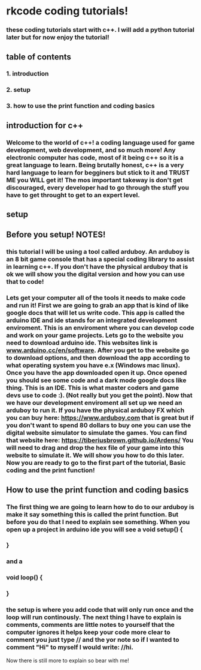 # rkcode coding tutorials!
### these coding tutorials start with c++. I will add a python tutorial later but for now enjoy the tutorial!
## table of contents
### 1. introduction
### 2. setup
### 3. how to use the print function and coding basics
## introduction for c++
### Welcome to the world of c++! a coding language used for game development, web development, and so much more! Any electronic computer has code, most of it being c++ so it is a great language to learn. Being brutally honest, c++ is a very hard language to learn for begginers but stick to it and TRUST ME you WILL get it! The mos important takeway is don't get discouraged, every developer had to go through the stuff you have to get throught to get to an expert level. 
## setup 
## Before you setup! NOTES!
### this tutorial I will be using a tool called arduboy. An arduboy is an 8 bit game console that has a special coding library to assist in learning c++. If you don't have the physical arduboy that is ok we will show you the digital version and how you can use that to code! 
### Lets get your computer all of the tools it needs to make code and run it! First we are going to grab an app that is kind of like google docs that will let us write code. This app is called the arduino IDE and ide stands for an integrated development enviroment. This is an enviroment where you can develop code and work on your game projects. Lets go to the website you need to download arduino ide. This websites link is www.arduino.cc/en/software. After you get to the website go to download options, and then download the app according to what operating system you have e.x (Windows mac linux). Once you have the app downloaded open it up. Once opened you should see some code and a dark mode google docs like thing. This is an IDE. This is what master coders and game devs use to code :). (Not really but you get the point). Now that we have our development enviroment all set up we need an arduboy to run it. If you have the physical arduboy FX which you can buy here: https://www.arduboy.com that is great but if you don't want to spend 80 dollars to buy one you can use the digital website simulator to simulate the games. You can find that website here: https://tiberiusbrown.github.io/Ardens/ You will need to drag and drop the hex file of your game into this website to simulate it. We will show you how to do this later. Now you are ready to go to the first part of the tutorial, Basic coding and the print function!
## How to use the print function and coding basics
### The first thing we are going to learn how to do to our arduboy is make it say something this is called the print function. But before you do that I need to explain see something. When you open up a project in arduino ide you will see a void setup() {
### } 
### and a 
### void loop() {
### }
### the setup is where you add code that will only run once and the loop will run continously. The next thing I have to explain is comments, comments are little notes to yourself that the computer ignores it helps keep your code more clear to comment you just type // and the yor note so if I wanted to comment "Hi" to myself I would write: //hi. 
Now there is still more to explain so bear with me! 
